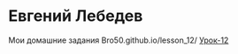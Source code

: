 # Евгений Лебедев
Мои домашние задания
Bro50.github.io/lesson_12/
[Урок-12](https://bro50.github.io/lesson_12/)
